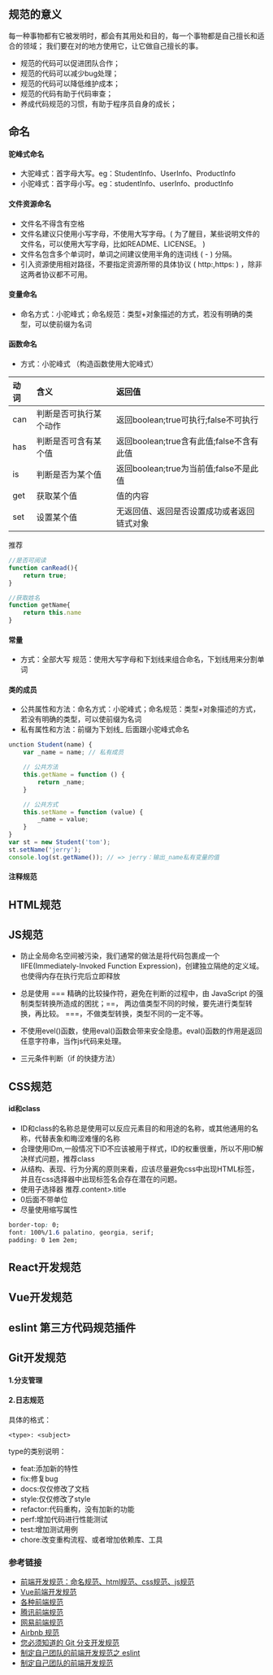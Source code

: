 
## 规范的意义

每一种事物都有它被发明时，都会有其用处和目的，每一个事物都是自己擅长和适合的领域； 我们要在对的地方使用它，让它做自己擅长的事。

- 规范的代码可以促进团队合作；
- 规范的代码可以减少bug处理；
- 规范的代码可以降低维护成本；
- 规范的代码有助于代码审查；
- 养成代码规范的习惯，有助于程序员自身的成长；


## 命名
#### 驼峰式命名
- 大驼峰式：首字母大写。eg：StudentInfo、UserInfo、ProductInfo
- 小驼峰式：首字母小写。eg：studentInfo、userInfo、productInfo

#### 文件资源命名
- 文件名不得含有空格
- 文件名建议只使用小写字母，不使用大写字母。( 为了醒目，某些说明文件的文件名，可以使用大写字母，比如README、LICENSE。 )
- 文件名包含多个单词时，单词之间建议使用半角的连词线 ( - ) 分隔。
- 引入资源使用相对路径，不要指定资源所带的具体协议 ( http:,https: ) ，除非这两者协议都不可用。

#### 变量命名

- 命名方式：小驼峰式；命名规范：类型+对象描述的方式，若没有明确的类型，可以使前缀为名词

#### 函数命名

- 方式：小驼峰式 （构造函数使用大驼峰式）

|动词|含义|返回值 |
|:-----  |:------|:-------------  |
|can  |判断是否可执行某个动作|返回boolean;true可执行;false不可执行|
|has  |判断是否可含有某个值|返回boolean;true含有此值;false不含有此值|
|is  |判断是否为某个值|返回boolean;true为当前值;false不是此值|
|get  |获取某个值|值的内容|
|set  |设置某个值|无返回值、返回是否设置成功或者返回链式对象|

推荐
```javascript
//是否可阅读
function canRead(){
    return true;
}

//获取姓名
function getName{
    return this.name
}
```

#### 常量
- 方式：全部大写 规范：使用大写字母和下划线来组合命名，下划线用来分割单词

#### 类的成员
- 公共属性和方法：命名方式：小驼峰式；命名规范：类型+对象描述的方式，若没有明确的类型，可以使前缀为名词
- 私有属性和方法：前缀为下划线_ 后面跟小驼峰式命名
```javascript
unction Student(name) {
    var _name = name; // 私有成员

    // 公共方法
    this.getName = function () {
        return _name;
    }

    // 公共方式
    this.setName = function (value) {
        _name = value;
    }
}
var st = new Student('tom');
st.setName('jerry');
console.log(st.getName()); // => jerry：输出_name私有变量的值
```

#### 注释规范







## HTML规范

## JS规范
- 防止全局命名空间被污染，我们通常的做法是将代码包裹成一个 IIFE(Immediately-Invoked Function Expression)，创建独立隔绝的定义域。也使得内存在执行完后立即释放

- 总是使用 === 精确的比较操作符，避免在判断的过程中，由 JavaScript 的强制类型转换所造成的困扰；==， 两边值类型不同的时候，要先进行类型转换，再比较。 ===，不做类型转换，类型不同的一定不等。

- 不使用evel()函数，使用eval()函数会带来安全隐患。eval()函数的作用是返回任意字符串，当作js代码来处理。

- 三元条件判断（if 的快捷方法）


## CSS规范

#### id和class
- ID和class的名称总是使用可以反应元素目的和用途的名称，或其他通用的名称，代替表象和晦涩难懂的名称
- 合理使用IDm,一般情况下ID不应该被用于样式，ID的权重很重，所以不用ID解决样式问题，推荐class
- 从结构、表现、行为分离的原则来看，应该尽量避免css中出现HTML标签，并且在css选择器中出现标签名会存在潜在的问题。
- 使用子选择器 推荐.content>.title
- 0后面不带单位
- 尽量使用缩写属性
```css
border-top: 0;
font: 100%/1.6 palatino, georgia, serif;
padding: 0 1em 2em;
```


## React开发规范

## Vue开发规范

## eslint 第三方代码规范插件

## Git开发规范

#### 1.分支管理

#### 2.日志规范

具体的格式：
```
<type>: <subject>
```
type的类别说明：
- feat:添加新的特性
- fix:修复bug
- docs:仅仅修改了文档
- style:仅仅修改了style
- refactor:代码重构，没有加新的功能
- perf:增加代码进行性能测试
- test:增加测试用例
- chore:改变重构流程、或者增加依赖库、工具


### 参考链接
- [前端开发规范：命名规范、html规范、css规范、js规范](https://juejin.im/post/592d4a5b0ce463006b43b6da)
- [Vue前端开发规范](https://juejin.im/post/5ada9b586fb9a07aaf34c746#heading-10)
- [各种前端规范](https://github.com/ecomfe/spec)
- [腾讯前端规范](http://imweb.github.io/CodeGuide/)
- [网易前端规范](http://nec.netease.com/standard)
- [Airbnb 规范](https://github.com/airbnb/javascript)
- [您必须知道的 Git 分支开发规范](https://juejin.im/post/5b4328bbf265da0fa21a6820)
- [制定自己团队的前端开发规范之 eslint](https://juejin.im/post/5d3130be6fb9a07eb74b7621)
- [制定自己团队的前端开发规范](https://juejin.im/post/5d300e0fe51d4577407b1dff)

